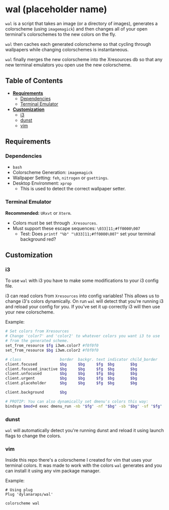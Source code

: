 # wal (placeholder name)

`wal` is a script that takes an image (or a directory of images), generates a colorscheme (using `imagemagick`) and then changes all of your open terminal's colorschemes to the new colors on the fly.

`wal` then caches each generated colorscheme so that cycling through wallpapers while changing colorschemes is instantaneous.

`wal` finally merges the new colorscheme into the Xresources db so that any new terminal emulators you open use the new colorscheme.


## Table of Contents

- **[Requirements](#requirements)**
    - [Dependencies](#dependencies)
    - [Terminal Emulator](#terminal-emulator)
- **[Customization](#customization)**
    - [i3](#i3)
    - [dunst](#dunst)
    - [vim](#vim)


## Requirements


### Dependencies

- `bash`
- Colorscheme Generation: `imagemagick`
- Wallpaper Setting: `feh`, `nitrogen` or `gsettings`.
- Desktop Environment: `xprop`
    - This is used to detect the correct wallpaper setter.


### Terminal Emulator

**Recommended:** `URxvt` or `Xterm`.

- Colors must be set through `.Xresources`.
- Must support these escape sequences: `\033]11;#ff0000\007`
    - Test: Does `printf "%b" "\033]11;#ff0000\007"` set your terminal background red?



## Customization


### i3

To use `wal` with i3 you have to make some modifications to your i3 config file.

i3 can read colors from `Xresources` into config variables! This allows us to change i3's colors dynamically. On run `wal` will detect that you're running i3 and reload your config for you. If you've set it up correctly i3 will then use your new colorscheme.

Example:

```sh
# Set colors from Xresources
# Change 'color7' and 'color2' to whatever colors you want i3 to use
# from the generated scheme.
set_from_resource $fg i3wm.color7 #f0f0f0
set_from_resource $bg i3wm.color2 #f0f0f0

# class                 border  backgr. text indicator child_border
client.focused          $bg     $bg     $fg  $bg       $bg
client.focused_inactive $bg     $bg     $fg  $bg       $bg
client.unfocused        $bg     $bg     $fg  $bg       $bg
client.urgent           $bg     $bg     $fg  $bg       $bg
client.placeholder      $bg     $bg     $fg  $bg       $bg

client.background       $bg

# PROTIP: You can also dynamically set dmenu's colors this way:
bindsym $mod+d exec dmenu_run -nb "$fg" -nf "$bg" -sb "$bg" -sf "$fg"
```


### dunst

`wal` will automatically detect you're running dunst and reload it using launch flags to change the colors.


### vim

Inside this repo there's a colorscheme I created for vim that uses your terminal colors. It was made to work with the colors `wal` generates and you can install it using any vim package manager.

Example:

```vim
# Using plug
Plug 'dylanaraps/wal'

colorscheme wal
```
